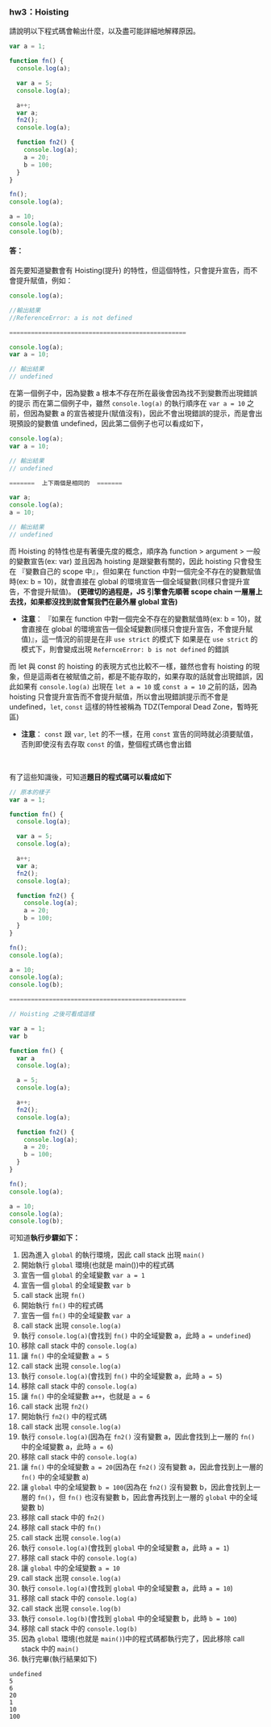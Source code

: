 <h3>hw3：Hoisting</h3>

請說明以下程式碼會輸出什麼，以及盡可能詳細地解釋原因。

```js
var a = 1;

function fn() {
  console.log(a);

  var a = 5;
  console.log(a);

  a++;
  var a;
  fn2();
  console.log(a);

  function fn2() {
    console.log(a);
    a = 20;
    b = 100;
  }
}

fn();
console.log(a);

a = 10;
console.log(a);
console.log(b);
```

#### 答：

首先要知道變數會有 Hoisting(提升) 的特性，但這個特性，只會提升宣告，而不會提升賦值，例如：

```js
console.log(a);

//輸出結果
//ReferenceError: a is not defined

=================================================

console.log(a);
var a = 10;

// 輸出結果
// undefined
```

在第一個例子中，因為變數 a 根本不存在所在最後會因為找不到變數而出現錯誤的提示
而在第二個例子中，雖然 `console.log(a)` 的執行順序在 `var a = 10` 之前，但因為變數 a 的宣告被提升(賦值沒有)，因此不會出現錯誤的提示，而是會出現預設的變數值 undefined，因此第二個例子也可以看成如下，

```js
console.log(a);
var a = 10;

// 輸出結果
// undefined

=======  上下兩個是相同的  =======

var a;
console.log(a);
a = 10;

// 輸出結果
// undefined
```

而 Hoisting 的特性也是有著優先度的概念，順序為 function > argument > 一般的變數宣告(ex: var)
並且因為 hoisting 是跟變數有關的，因此 hoisting 只會發生在 『變數自己的 scope 中』，但如果在 function 中對一個完全不存在的變數賦值時(ex: b = 10)，就會直接在 global 的環境宣告一個全域變數(同樣只會提升宣告，不會提升賦值)。
**(更確切的過程是，JS 引擎會先順著 scope chain 一層層上去找，如果都沒找到就會幫我們在最外層 global 宣告)**

- **注意**： 『如果在 function 中對一個完全不存在的變數賦值時(ex: b = 10)，就會直接在 global 的環境宣告一個全域變數(同樣只會提升宣告，不會提升賦值)』，這一情況的前提是在非 `use strict` 的模式下
  如果是在 `use strict` 的模式下，則會變成出現 `RefernceError: b is not defined` 的錯誤

而 let 與 const 的 hoisting 的表現方式也比較不一樣，雖然也會有 hoisting 的現象，但是這兩者在被賦值之前，都是不能存取的，如果存取的話就會出現錯誤，因此如果有 `console.log(a)` 出現在 `let a = 10` 或 `const a = 10` 之前的話，因為 hoisting 只會提升宣告而不會提升賦值，所以會出現錯誤提示而不會是 undefined，`let`, `const` 這樣的特性被稱為 TDZ(Temporal Dead Zone，暫時死區)

- **注意**： `const` 跟 `var`, `let` 的不一樣，在用 `const` 宣告的同時就必須要賦值，否則即使沒有去存取 `const` 的值，整個程式碼也會出錯

<br>

有了這些知識後，可知道**題目的程式碼可以看成如下**

```js
// 原本的樣子
var a = 1;

function fn() {
  console.log(a);

  var a = 5;
  console.log(a);

  a++;
  var a;
  fn2();
  console.log(a);

  function fn2() {
    console.log(a);
    a = 20;
    b = 100;
  }
}

fn();
console.log(a);

a = 10;
console.log(a);
console.log(b);

=================================================

// Hoisting 之後可看成這樣

var a = 1;
var b

function fn() {
  var a
  console.log(a);

  a = 5;
  console.log(a);

  a++;
  fn2();
  console.log(a);

  function fn2() {
    console.log(a);
    a = 20;
    b = 100;
  }
}

fn();
console.log(a);

a = 10;
console.log(a);
console.log(b);

```

可知道**執行步驟如下：**

1. 因為進入 `global` 的執行環境，因此 call stack 出現 `main()`
2. 開始執行 `global` 環境(也就是 main())中的程式碼
3. 宣告一個 `global` 的全域變數 `var a = 1`
4. 宣告一個 `global` 的全域變數 `var b`
5. call stack 出現 `fn()`
6. 開始執行 `fn()` 中的程式碼
7. 宣告一個 `fn()` 中的全域變數 `var a`
8. call stack 出現 `console.log(a)`
9. 執行 `console.log(a)`(會找到 `fn()` 中的全域變數 a，此時 `a = undefined`)
10. 移除 call stack 中的 `console.log(a)`
11. 讓 `fn()` 中的全域變數 `a = 5`
12. call stack 出現 `console.log(a)`
13. 執行 `console.log(a)`(會找到 `fn()` 中的全域變數 a，此時 `a = 5`)
14. 移除 call stack 中的 `console.log(a)`
15. 讓 `fn()` 中的全域變數 `a++`，也就是 `a = 6`
16. call stack 出現 `fn2()`
17. 開始執行 `fn2()` 中的程式碼
18. call stack 出現 `console.log(a)`
19. 執行 `console.log(a)`(因為在 `fn2()` 沒有變數 a，因此會找到上一層的 `fn()` 中的全域變數 a，此時 `a = 6`)
20. 移除 call stack 中的 `console.log(a)`
21. 讓 `fn()` 中的全域變數 `a = 20`(因為在 `fn2()` 沒有變數 a，因此會找到上一層的 `fn()` 中的全域變數 a)
22. 讓 `global` 中的全域變數 `b = 100`(因為在 `fn2()` 沒有變數 b，因此會找到上一層的 `fn()`，但 `fn()` 也沒有變數 b，因此會再找到上一層的 `global` 中的全域變數 b)
23. 移除 call stack 中的 `fn2()`
24. 移除 call stack 中的 `fn()`
25. call stack 出現 `console.log(a)`
26. 執行 `console.log(a)`(會找到 `global` 中的全域變數 a，此時 `a = 1`)
27. 移除 call stack 中的 `console.log(a)`
28. 讓 `global` 中的全域變數 `a = 10`
29. call stack 出現 `console.log(a)`
30. 執行 `console.log(a)`(會找到 `global` 中的全域變數 a，此時 `a = 10`)
31. 移除 call stack 中的 `console.log(a)`
32. call stack 出現 `console.log(b)`
33. 執行 `console.log(b)`(會找到 `global` 中的全域變數 b，此時 `b = 100`)
34. 移除 call stack 中的 `console.log(b)`
35. 因為 `global` 環境(也就是 `main()`)中的程式碼都執行完了，因此移除 call stack 中的 `main()`
36. 執行完畢(執行結果如下)

```
undefined
5
6
20
1
10
100
```
